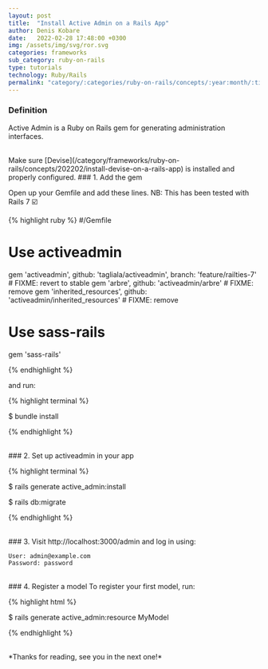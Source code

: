 ```yaml
---
layout: post
title:  "Install Active Admin on a Rails App"
author: Denis Kobare
date:   2022-02-28 17:48:00 +0300
img: /assets/img/svg/ror.svg
categories: frameworks
sub_category: ruby-on-rails
type: tutorials
technology: Ruby/Rails
permalink: "category/:categories/ruby-on-rails/concepts/:year:month/:title"
---
```


### Definition

Active Admin is a Ruby on Rails gem for generating administration interfaces.


<br>
Make sure [Devise](/category/frameworks/ruby-on-rails/concepts/202202/install-devise-on-a-rails-app) is installed and properly configured.
### 1. Add the gem
 
Open up your Gemfile and add these lines.
NB: This has been tested with Rails 7 ☑️

{% highlight ruby %}
#/Gemfile

# Use activeadmin
gem 'activeadmin', github: 'tagliala/activeadmin', branch: 'feature/railties-7' # FIXME: revert to stable
gem 'arbre', github: 'activeadmin/arbre' # FIXME: remove
gem 'inherited_resources', github: 'activeadmin/inherited_resources' # FIXME: remove

# Use sass-rails
gem 'sass-rails'

{% endhighlight %} 


and run:

{% highlight terminal %}

$ bundle install
	
{% endhighlight %} 	


<br>
### 2. Set up activeadmin in your app

{% highlight terminal %}
	
$ rails generate active_admin:install

$ rails db:migrate

{% endhighlight %} 	


<br>
### 3. Visit http://localhost:3000/admin and log in using:

    User: admin@example.com
    Password: password


<br>
### 4. Register a model
To register your first model, run:



{% highlight html %}

$ rails generate active_admin:resource MyModel

{% endhighlight %} 


<br>
*Thanks for reading, see you in the next one!*
